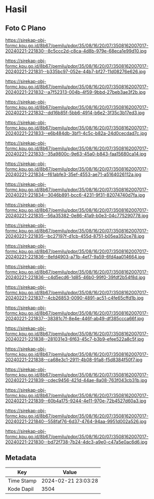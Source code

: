 # Hasil

## Foto C Plano

https://sirekap-obj-formc.kpu.go.id/8b67/pemilu/pdpr/35/08/16/20/07/3508162007017-20240221-221830--8c5ccc2d-c8ca-4d8b-979e-68eca1e99d10.jpg

https://sirekap-obj-formc.kpu.go.id/8b67/pemilu/pdpr/35/08/16/20/07/3508162007017-20240221-221831--b335bc97-052e-44b7-bf27-11d08276e626.jpg

https://sirekap-obj-formc.kpu.go.id/8b67/pemilu/pdpr/35/08/16/20/07/3508162007017-20240221-221832--a7f52313-004b-4f59-9bbd-27beb3ae3f2b.jpg

https://sirekap-obj-formc.kpu.go.id/8b67/pemilu/pdpr/35/08/16/20/07/3508162007017-20240221-221832--dd16b85f-5bb6-4914-b6e2-3f35c3b17ed3.jpg

https://sirekap-obj-formc.kpu.go.id/8b67/pemilu/pdpr/35/08/16/20/07/3508162007017-20240221-221833--e6b484db-3bf1-4c5c-b82a-24d0cecdad7c.jpg

https://sirekap-obj-formc.kpu.go.id/8b67/pemilu/pdpr/35/08/16/20/07/3508162007017-20240221-221833--35a9800c-9e63-45a0-b843-faa15680ca14.jpg

https://sirekap-obj-formc.kpu.go.id/8b67/pemilu/pdpr/35/08/16/20/07/3508162007017-20240221-221834--f61abfe3-35ef-4553-ae71-a5164026112a.jpg

https://sirekap-obj-formc.kpu.go.id/8b67/pemilu/pdpr/35/08/16/20/07/3508162007017-20240221-221834--3046b891-bcc6-4231-9f31-82074740d7fa.jpg

https://sirekap-obj-formc.kpu.go.id/8b67/pemilu/pdpr/35/08/16/20/07/3508162007017-20240221-221835--56a35382-0e86-41a9-b0e3-04c775290778.jpg

https://sirekap-obj-formc.kpu.go.id/8b67/pemilu/pdpr/35/08/16/20/07/3508162007017-20240221-221835--bc27197f-d1cb-455d-8751-b05ea352ce78.jpg

https://sirekap-obj-formc.kpu.go.id/8b67/pemilu/pdpr/35/08/16/20/07/3508162007017-20240221-221836--8efd4903-a71b-4ef7-9a59-6fd4aa014664.jpg

https://sirekap-obj-formc.kpu.go.id/8b67/pemilu/pdpr/35/08/16/20/07/3508162007017-20240221-221836--c4d5ecd6-1d85-46b0-99f0-39fdf2b54f8d.jpg

https://sirekap-obj-formc.kpu.go.id/8b67/pemilu/pdpr/35/08/16/20/07/3508162007017-20240221-221837--4cb26853-0090-4891-ac51-c4fe65cffd1b.jpg

https://sirekap-obj-formc.kpu.go.id/8b67/pemilu/pdpr/35/08/16/20/07/3508162007017-20240221-221837--38381c7f-8e4e-446f-ab49-df385ccca66f.jpg

https://sirekap-obj-formc.kpu.go.id/8b67/pemilu/pdpr/35/08/16/20/07/3508162007017-20240221-221838--281031e3-6f63-45c7-b3b9-efee522a8c5f.jpg

https://sirekap-obj-formc.kpu.go.id/8b67/pemilu/pdpr/35/08/16/20/07/3508162007017-20240221-221838--ca68e3c1-2911-4b08-91a8-f5d8384f50f7.jpg

https://sirekap-obj-formc.kpu.go.id/8b67/pemilu/pdpr/35/08/16/20/07/3508162007017-20240221-221839--cdec9456-421d-44ae-8a08-763f043cb31b.jpg

https://sirekap-obj-formc.kpu.go.id/8b67/pemilu/pdpr/35/08/16/20/07/3508162007017-20240221-221839--60b4a175-9244-4e11-970e-72b4527d60a3.jpg

https://sirekap-obj-formc.kpu.go.id/8b67/pemilu/pdpr/35/08/16/20/07/3508162007017-20240221-221840--558faf76-6d37-4764-94aa-9951d002a526.jpg

https://sirekap-obj-formc.kpu.go.id/8b67/pemilu/pdpr/35/08/16/20/07/3508162007017-20240221-221830--bd72f738-7b24-4dc3-a9e0-c47a5e0ac6d6.jpg


## Metadata

| Key        | Value               |
| ---------- | ------------------- |
| Time Stamp | 2024-02-21 23:03:28 |
| Kode Dapil | 3504                |



